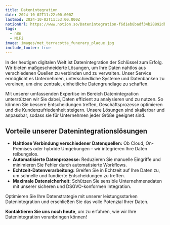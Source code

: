 ```yaml
---
title: Datenintegration
date: 2024-10-02T11:22:00.000Z
lastmod: 2024-10-02T11:53:00.000Z
notionUrl: https://www.notion.so/Datenintegration-f6d1eb8badf34b28892db3d07cb3aa74
tags:
  - n8n
  - NiFi
image: images/met_terracotta_funerary_plaque.jpg
include_footer: true
---
```



In der heutigen digitalen Welt ist Datenintegration der Schlüssel zum Erfolg. Wir bieten maßgeschneiderte Lösungen, um Ihre Daten nahtlos aus verschiedenen Quellen zu verbinden und zu verwalten. Unser Service ermöglicht es Unternehmen, unterschiedliche Systeme und Datenbanken zu vereinen, um eine zentrale, einheitliche Datengrundlage zu schaffen.


Mit unserer umfassenden Expertise im Bereich Datenintegration unterstützen wir Sie dabei, Daten effizient zu analysieren und zu nutzen. So können Sie bessere Entscheidungen treffen, Geschäftsprozesse optimieren und die Kundenzufriedenheit steigern. Unsere Lösungen sind skalierbar und anpassbar, sodass sie für Unternehmen jeder Größe geeignet sind.


## **Vorteile unserer Datenintegrationslösungen**

- **Nahtlose Verbindung verschiedener Datenquellen:** Ob Cloud, On-Premises oder hybride Umgebungen – wir integrieren Ihre Daten reibungslos.
- **Automatisierte Datenprozesse:** Reduzieren Sie manuelle Eingriffe und minimieren Sie Fehler durch automatisierte Workflows.
- **Echtzeit-Datenverarbeitung:** Greifen Sie in Echtzeit auf Ihre Daten zu, um schnelle und fundierte Entscheidungen zu treffen.
- **Maximale Datensicherheit:** Schützen Sie sensible Unternehmensdaten mit unserer sicheren und DSGVO-konformen Integration.

Optimieren Sie Ihre Datenstrategie mit unserer leistungsstarken Datenintegration und erschließen Sie das volle Potenzial Ihrer Daten.


**Kontaktieren Sie uns noch heute**, um zu erfahren, wie wir Ihre Datenintegration voranbringen können!

